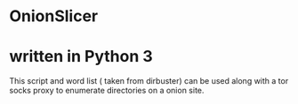 # OnionSlicer
# written in Python 3

This script and word list ( taken from dirbuster) can be used along with a tor socks proxy to enumerate directories on a onion site.
